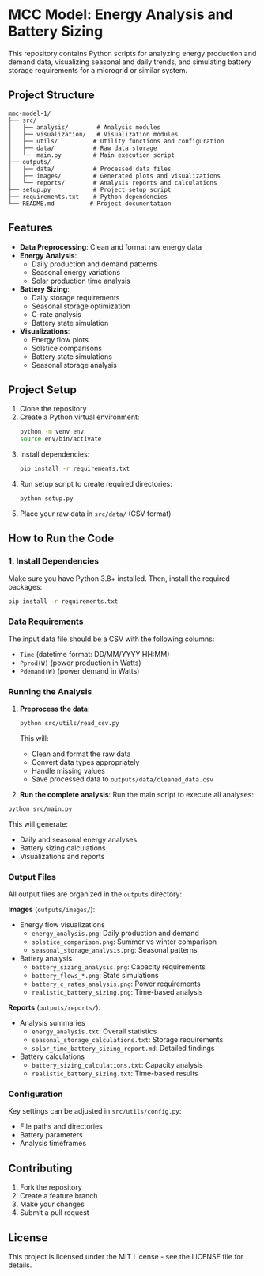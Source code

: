 # MCC Model: Energy Analysis and Battery Sizing

This repository contains Python scripts for analyzing energy production and demand data, visualizing seasonal and daily trends, and simulating battery storage requirements for a microgrid or similar system.

## Project Structure

```
mmc-model-1/
├── src/
│   ├── analysis/        # Analysis modules
│   ├── visualization/   # Visualization modules
│   ├── utils/          # Utility functions and configuration
│   ├── data/           # Raw data storage
│   └── main.py         # Main execution script
├── outputs/
│   ├── data/           # Processed data files
│   ├── images/         # Generated plots and visualizations
│   └── reports/        # Analysis reports and calculations
├── setup.py            # Project setup script
├── requirements.txt    # Python dependencies
└── README.md          # Project documentation
```

## Features

- **Data Preprocessing**: Clean and format raw energy data
- **Energy Analysis**: 
  - Daily production and demand patterns
  - Seasonal energy variations
  - Solar production time analysis
- **Battery Sizing**:
  - Daily storage requirements
  - Seasonal storage optimization
  - C-rate analysis
  - Battery state simulation
- **Visualizations**:
  - Energy flow plots
  - Solstice comparisons
  - Battery state simulations
  - Seasonal storage analysis

## Project Setup

1. Clone the repository
2. Create a Python virtual environment:
   ```bash
   python -m venv env
   source env/bin/activate
   ```
3. Install dependencies:
   ```bash
   pip install -r requirements.txt
   ```
4. Run setup script to create required directories:
   ```bash
   python setup.py
   ```
5. Place your raw data in `src/data/` (CSV format)

## How to Run the Code

### 1. Install Dependencies
Make sure you have Python 3.8+ installed. Then, install the required packages:

```bash
pip install -r requirements.txt
```

### Data Requirements

The input data file should be a CSV with the following columns:
- `Time` (datetime format: DD/MM/YYYY HH:MM)
- `Pprod(W)` (power production in Watts)
- `Pdemand(W)` (power demand in Watts)

### Running the Analysis

1. **Preprocess the data**:
   ```bash
   python src/utils/read_csv.py
   ```
   This will:
   - Clean and format the raw data
   - Convert data types appropriately
   - Handle missing values
   - Save processed data to `outputs/data/cleaned_data.csv`

2. **Run the complete analysis**:
Run the main script to execute all analyses:

```bash 
python src/main.py
```

This will generate:
- Daily and seasonal energy analyses
- Battery sizing calculations
- Visualizations and reports

### Output Files

All output files are organized in the `outputs` directory:

**Images** (`outputs/images/`):
- Energy flow visualizations
  - `energy_analysis.png`: Daily production and demand
  - `solstice_comparison.png`: Summer vs winter comparison
  - `seasonal_storage_analysis.png`: Seasonal patterns
- Battery analysis
  - `battery_sizing_analysis.png`: Capacity requirements
  - `battery_flows_*.png`: State simulations
  - `battery_c_rates_analysis.png`: Power requirements
  - `realistic_battery_sizing.png`: Time-based analysis

**Reports** (`outputs/reports/`):
- Analysis summaries
  - `energy_analysis.txt`: Overall statistics
  - `seasonal_storage_calculations.txt`: Storage requirements
  - `solar_time_battery_sizing_report.md`: Detailed findings
- Battery calculations
  - `battery_sizing_calculations.txt`: Capacity analysis
  - `realistic_battery_sizing.txt`: Time-based results

### Configuration

Key settings can be adjusted in `src/utils/config.py`:
- File paths and directories
- Battery parameters
- Analysis timeframes

## Contributing

1. Fork the repository
2. Create a feature branch
3. Make your changes
4. Submit a pull request

## License

This project is licensed under the MIT License - see the LICENSE file for details.